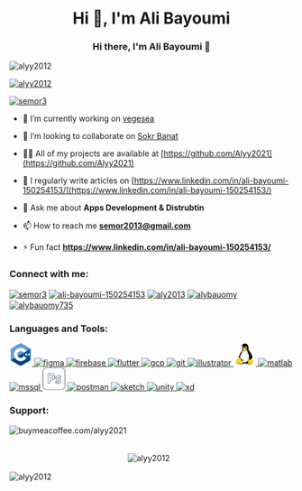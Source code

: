 <h1 align="center">Hi 👋, I'm Ali Bayoumi</h1>
<h3 align="center">Hi there, I'm Ali Bayoumi 👋</h3>

<p align="left"> <img src="https://komarev.com/ghpvc/?username=alyy2012&label=Profile%20views&color=0e75b6&style=flat" alt="alyy2012" /> </p>

<p align="left"> <a href="https://github.com/ryo-ma/github-profile-trophy"><img src="https://github-profile-trophy.vercel.app/?username=alyy2012" alt="alyy2012" /></a> </p>

<p align="left"> <a href="https://twitter.com/semor3" target="blank"><img src="https://img.shields.io/twitter/follow/semor3?logo=twitter&style=for-the-badge" alt="semor3" /></a> </p>

- 🔭 I’m currently working on [vegesea](https://github.com/Alyy2021/vegesea)

- 👯 I’m looking to collaborate on [Sokr Banat](https://github.com/Alyy2021/sokr_banat)

- 👨‍💻 All of my projects are available at [https://github.com/Alyy2021](https://github.com/Alyy2021)

- 📝 I regularly write articles on [https://www.linkedin.com/in/ali-bayoumi-150254153/](https://www.linkedin.com/in/ali-bayoumi-150254153/)

- 💬 Ask me about **Apps Development & Distrubtin**

- 📫 How to reach me **semor2013@gmail.com**

- ⚡ Fun fact **https://www.linkedin.com/in/ali-bayoumi-150254153/**

<h3 align="left">Connect with me:</h3>
<p align="left">
<a href="https://twitter.com/semor3" target="blank"><img align="center" src="https://raw.githubusercontent.com/rahuldkjain/github-profile-readme-generator/master/src/images/icons/Social/twitter.svg" alt="semor3" height="30" width="40" /></a>
<a href="https://linkedin.com/in/ali-bayoumi-150254153" target="blank"><img align="center" src="https://raw.githubusercontent.com/rahuldkjain/github-profile-readme-generator/master/src/images/icons/Social/linked-in-alt.svg" alt="ali-bayoumi-150254153" height="30" width="40" /></a>
<a href="https://fb.com/aly2013" target="blank"><img align="center" src="https://raw.githubusercontent.com/rahuldkjain/github-profile-readme-generator/master/src/images/icons/Social/facebook.svg" alt="aly2013" height="30" width="40" /></a>
<a href="https://instagram.com/alybauomy" target="blank"><img align="center" src="https://raw.githubusercontent.com/rahuldkjain/github-profile-readme-generator/master/src/images/icons/Social/instagram.svg" alt="alybauomy" height="30" width="40" /></a>
<a href="https://www.youtube.com/c/alybauomy735" target="blank"><img align="center" src="https://raw.githubusercontent.com/rahuldkjain/github-profile-readme-generator/master/src/images/icons/Social/youtube.svg" alt="alybauomy735" height="30" width="40" /></a>
</p>

<h3 align="left">Languages and Tools:</h3>
<p align="left"> <a href="https://www.w3schools.com/cpp/" target="_blank" rel="noreferrer"> <img src="https://raw.githubusercontent.com/devicons/devicon/master/icons/cplusplus/cplusplus-original.svg" alt="cplusplus" width="40" height="40"/> </a> <a href="https://www.figma.com/" target="_blank" rel="noreferrer"> <img src="https://www.vectorlogo.zone/logos/figma/figma-icon.svg" alt="figma" width="40" height="40"/> </a> <a href="https://firebase.google.com/" target="_blank" rel="noreferrer"> <img src="https://www.vectorlogo.zone/logos/firebase/firebase-icon.svg" alt="firebase" width="40" height="40"/> </a> <a href="https://flutter.dev" target="_blank" rel="noreferrer"> <img src="https://www.vectorlogo.zone/logos/flutterio/flutterio-icon.svg" alt="flutter" width="40" height="40"/> </a> <a href="https://cloud.google.com" target="_blank" rel="noreferrer"> <img src="https://www.vectorlogo.zone/logos/google_cloud/google_cloud-icon.svg" alt="gcp" width="40" height="40"/> </a> <a href="https://git-scm.com/" target="_blank" rel="noreferrer"> <img src="https://www.vectorlogo.zone/logos/git-scm/git-scm-icon.svg" alt="git" width="40" height="40"/> </a> <a href="https://www.adobe.com/in/products/illustrator.html" target="_blank" rel="noreferrer"> <img src="https://www.vectorlogo.zone/logos/adobe_illustrator/adobe_illustrator-icon.svg" alt="illustrator" width="40" height="40"/> </a> <a href="https://www.linux.org/" target="_blank" rel="noreferrer"> <img src="https://raw.githubusercontent.com/devicons/devicon/master/icons/linux/linux-original.svg" alt="linux" width="40" height="40"/> </a> <a href="https://www.mathworks.com/" target="_blank" rel="noreferrer"> <img src="https://upload.wikimedia.org/wikipedia/commons/2/21/Matlab_Logo.png" alt="matlab" width="40" height="40"/> </a> <a href="https://www.microsoft.com/en-us/sql-server" target="_blank" rel="noreferrer"> <img src="https://www.svgrepo.com/show/303229/microsoft-sql-server-logo.svg" alt="mssql" width="40" height="40"/> </a> <a href="https://www.photoshop.com/en" target="_blank" rel="noreferrer"> <img src="https://raw.githubusercontent.com/devicons/devicon/master/icons/photoshop/photoshop-line.svg" alt="photoshop" width="40" height="40"/> </a> <a href="https://postman.com" target="_blank" rel="noreferrer"> <img src="https://www.vectorlogo.zone/logos/getpostman/getpostman-icon.svg" alt="postman" width="40" height="40"/> </a> <a href="https://www.sketch.com/" target="_blank" rel="noreferrer"> <img src="https://www.vectorlogo.zone/logos/sketchapp/sketchapp-icon.svg" alt="sketch" width="40" height="40"/> </a> <a href="https://unity.com/" target="_blank" rel="noreferrer"> <img src="https://www.vectorlogo.zone/logos/unity3d/unity3d-icon.svg" alt="unity" width="40" height="40"/> </a> <a href="https://www.adobe.com/products/xd.html" target="_blank" rel="noreferrer"> <img src="https://cdn.worldvectorlogo.com/logos/adobe-xd.svg" alt="xd" width="40" height="40"/> </a> </p>

<h3 align="left">Support:</h3>
<p><a href="https://www.buymeacoffee.com/buymeacoffee.com/alyy2021"> <img align="left" src="https://cdn.buymeacoffee.com/buttons/v2/default-yellow.png" height="50" width="210" alt="buymeacoffee.com/alyy2021" /></a></p><br><br>

<p><img align="center" src="https://github-readme-stats.vercel.app/api/top-langs?username=alyy2012&show_icons=true&theme=radical&title_color=1e92cc&text_color=267dc0&bg_color=2661ba&locale=en&layout=compact" alt="alyy2012" /></p>

<p><img align="center" src="https://github-readme-streak-stats.herokuapp.com/?user=alyy2012&" alt="alyy2012" /></p>
